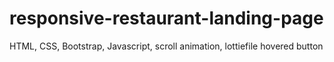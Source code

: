 # responsive-restaurant-landing-page
HTML, CSS, Bootstrap, Javascript, scroll animation, lottiefile hovered button
